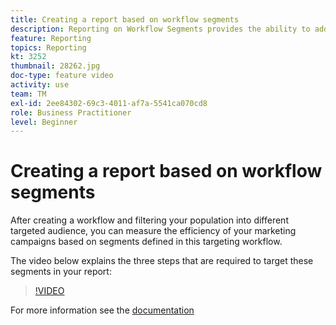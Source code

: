 ```yaml
---
title: Creating a report based on workflow segments
description: Reporting on Workflow Segments provides the ability to add workflow segment code in dynamic reporting.
feature: Reporting
topics: Reporting
kt: 3252
thumbnail: 28262.jpg
doc-type: feature video
activity: use
team: TM
exl-id: 2ee84302-69c3-4011-af7a-5541ca070cd8
role: Business Practitioner
level: Beginner
---
```

# Creating a report based on workflow segments

After creating a workflow and filtering your population into different targeted audience, you can measure the efficiency of your marketing campaigns based on segments defined in this targeting workflow.

The video below explains the three steps that are required to target these segments in your report:

>[!VIDEO](https://video.tv.adobe.com/v/28262?quality=12)

For more information see the [documentation](https://docs.adobe.com/content/help/en/campaign-standard/using/reporting/customizing-reports/creating-a-report-workflow-segment.html)
